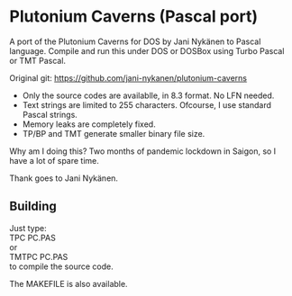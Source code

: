 # Plutonium Caverns (Pascal port)
 A port of the Plutonium Caverns for DOS by Jani Nykänen to Pascal language.
Compile and run this under DOS or DOSBox using Turbo Pascal or TMT Pascal. 

Original git: https://github.com/jani-nykanen/plutonium-caverns

* Only the source codes are availablle, in 8.3 format. No LFN needed.
* Text strings are limited to 255 characters. Ofcourse, I use standard Pascal strings.
* Memory leaks are completely fixed.
* TP/BP and TMT generate smaller binary file size.

Why am I doing this? Two months of pandemic lockdown in Saigon, so I have a lot of spare time.

Thank goes to Jani Nykänen.

## Building
Just type:<br>
        TPC PC.PAS<br>
or<br>
        TMTPC PC.PAS<br>
to compile the source code.

The MAKEFILE is also available.
